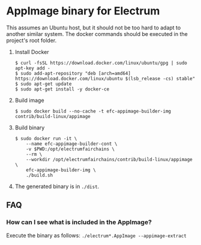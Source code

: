 AppImage binary for Electrum
============================

This assumes an Ubuntu host, but it should not be too hard to adapt to another
similar system. The docker commands should be executed in the project's root
folder.

1. Install Docker

    ```
    $ curl -fsSL https://download.docker.com/linux/ubuntu/gpg | sudo apt-key add -
    $ sudo add-apt-repository "deb [arch=amd64] https://download.docker.com/linux/ubuntu $(lsb_release -cs) stable"
    $ sudo apt-get update
    $ sudo apt-get install -y docker-ce
    ```

2. Build image

    ```
    $ sudo docker build --no-cache -t efc-appimage-builder-img contrib/build-linux/appimage
    ```

3. Build binary

    ```
    $ sudo docker run -it \
        --name efc-appimage-builder-cont \
        -v $PWD:/opt/electrumfairchains \
        --rm \
        --workdir /opt/electrumfairchains/contrib/build-linux/appimage \
        efc-appimage-builder-img \
        ./build.sh
    ```

4. The generated binary is in `./dist`.


## FAQ

### How can I see what is included in the AppImage?
Execute the binary as follows: `./electrum*.AppImage --appimage-extract`
